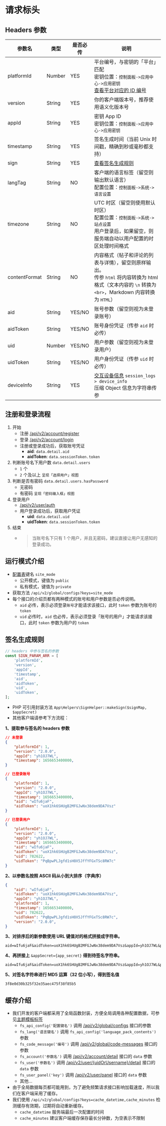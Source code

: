 # 请求标头

## Headers 参数

| 参数名 | 类型 | 是否必传 | 说明 |
| --- | --- | --- | --- |
| platformId | Number | YES | 平台编号，与密钥的「平台」匹配<br>密钥位置：`控制面板->应用中心->应用密钥`<br>[查看平台对应的 ID 编号](../database/dictionary/platforms.md) |
| version | String | YES | 你的客户端版本号，推荐使用语义化版本号 |
| appId | String | YES | 密钥 App ID<br>密钥位置：`控制面板->应用中心->应用密钥`|
| timestamp | String | YES | 签名生成时间（当前 Unix 时间戳，精确到秒或毫秒都支持） |
| sign | String | YES | [查看签名生成规则](#签名生成规则) |
| langTag | String | NO | 客户端的语言标签（留空则输出默认语言）<br>配置位置：`控制面板->系统->语言设置` |
| timezone | String | NO | UTC 时区（留空则使用默认时区）<br>配置位置：`控制面板->系统->站点设置`<br>用户登录后，如果留空，则服务端自动以用户配置的时区处理时间格式 |
| contentFormat | String | NO | 内容格式（帖子和评论的列表与详情），留空则原样输出。<br>传参 `html` 将内容转换为 html 格式（文本内容的 `\n` 转换为 `<br>`，Markdown 内容转换为 `HTML`） |
| aid | String | YES/NO | 账号参数（留空则视为未登录账号） |
| aidToken | String | YES/NO | 账号身份凭证（传参 `aid` 时必传） |
| uid | Number | YES/NO | 用户参数（留空则视为未登录用户） |
| uidToken | String | YES/NO | 用户身份凭证（传参 `uid` 时必传） |
| deviceInfo | String | YES | [交互设备信息](../database/systems/session-logs.md#设备信息-json) `session_logs > device_info`<br>压缩 Object 信息为字符串传参 |

## 注册和登录流程

1. 开始
    - 注册 [/api/v2/account/register](account/register.md)
    - 登录 [/api/v2/account/login](account/login.md)
    - 注册或登录成功后，获取账号凭证
        - **aid**: `data.detail.aid`
        - **aidToken**: `data.sessionToken.token`
2. 判断账号名下用户数 `data.detail.users`
    - `1` 个
    - `2` 个及以上 `呈现「选择用户」视图`
3. 判断是否有密码 `data.detail.users.hasPassword`
    - 无密码
    - 有密码 `呈现「密码输入框」视图`
4. 登录用户
    - [/api/v2/user/auth](user/auth.md)
    - 用户登录成功后，获取用户凭证
        - **uid**: `data.detail.uid`
        - **uidToken**: `data.sessionToken.token`
5. 结束
    - > 当账号名下只有 1 个用户，并且无密码，建议直接让用户无感知的登录成功。

## 运行模式介绍

- [配置表](../database/systems/configs.md)键名 `site_mode`
    - 公开模式，键值为 `public`
    - 私有模式，键值为 `private`
- 获取方法 `/api/v2/global/configs?keys=site_mode`
- 每个接口的介绍页都有两种模式的账号和用户参数是否必传说明。
    - `aid` 必传，表示必须登录`账号`才能请求该接口，此时 `token` 参数为账号的 `token`
    - `uid` 必传时，`aid` 也必传，表示必须登录「账号的用户」才能请求该接口，此时 `token` 参数为用户的 `token`

## 签名生成规则

```php
// headers 中参与签名的参数
const SIGN_PARAM_ARR = [
    'platformId',
    'version',
    'appId',
    'timestamp',
    'aid',
    'aidToken',
    'uid',
    'uidToken',
];
```

- PHP 可引用封装方法 `App\Helpers\SignHelper::makeSign($signMap, $appSecret)`
- 其他客户端请参考下方流程：

**1、提取参与签名的 headers 参数**

```json
// 未登录
{
	"platformId": 1,
    "version": "2.0.0",
    "appId": "yh1OJ7WL",
    "timestamp": 1656653400000,
}

// 已登录账号
{
	"platformId": 1,
    "version": "2.0.0",
    "appId": "yh1OJ7WL",
    "timestamp": 1656653400000,
    "aid": "wIfu6jaF",
    "aidToken": "uoX1hk6SHUgB2MFGJwNx38dem9DA7Vsz"
}

// 已登录用户
{
	"platformId": 1,
    "version": "2.0.0",
    "appId": "yh1OJ7WL",
    "timestamp": 1656653400000,
    "aid": "wIfu6jaF",
    "aidToken": "uoX1hk6SHUgB2MFGJwNx38dem9DA7Vsz",
    "uid": 782622,
    "uidToken": "PqBpwPLJgfd1sH0X5JffYFGxTSc8RW7c"
}
```

**2、以参数名按照 ASCII 码从小到大排序（字典序）**

```json
{
    "aid": "wIfu6jaF",
    "aidToken": "uoX1hk6SHUgB2MFGJwNx38dem9DA7Vsz",
    "appId": "yh1OJ7WL",
	"platformId": 1,
    "timestamp": 1656653400000,
    "uid": 782622,
    "uidToken": "PqBpwPLJgfd1sH0X5JffYFGxTSc8RW7c",
    "version": "2.0.0",
}
```

**3、对排序后的新参数使用 URL 键值对的格式拼接成字符串。**

```
aid=wIfu6jaF&aidToken=uoX1hk6SHUgB2MFGJwNx38dem9DA7Vsz&appId=yh1OJ7WL&platformId=1&timestamp=1656653400000&uid=782622&uidToken=PqBpwPLJgfd1sH0X5JffYFGxTSc8RW7c&version=2.0.0
```

**4、再拼接上** `&appSecret={app_secret}` **得到待签名字符串。**

```
aid=wIfu6jaF&aidToken=uoX1hk6SHUgB2MFGJwNx38dem9DA7Vsz&appId=yh1OJ7WL&platformId=1&timestamp=1656653400000&uid=782622&uidToken=PqBpwPLJgfd1sH0X5JffYFGxTSc8RW7c&version=2.0.0&appSecret=qUiEaDNQh2IpvGHOKlTMx7ujn8t1CZWX
```

**5、对签名字符串进行 MD5 运算（32 位小写），得到签名值**

```
3f8e0d30b325f32e35aec475f38f85b5
```

## 缓存介绍

- 我们开发的客户端都采用了全局函数封装，方便全局调用各种配置数据，可参见[主题模板标签](../extensions/theme/tags.md)
    - `fs_api_config('配置键名')` 调用 [/api/v2/global/configs](global/configs.md) 接口的参数
    - `fs_lang('语言键名')` 调用 `fs_api_config('language_pack_contents')` 参数
    - `fs_code_message('编号')` 调用 [/api/v2/global/code-messages](global/code-messages.md) 接口的参数
    - `fs_account('参数名')` 调用 [/api/v2/account/detail](account/detail.md) 接口的 `data` 参数
    - `fs_user('参数名')` 调用 [/api/v2/user/{uidOrUsername}/detail](user/detail.md) 接口的 `data` 参数
    - `fs_user_panel('key')` 调用 [/api/v2/user/panel](user/panel.md) 接口的 `data` 参数
    - 其他...
- 由于全局数据每页都可能用到，为了避免频繁请求接口影响加载速度，所以我们在客户端采用了缓存。
- 我们使用 `/api/v2/global/configs?keys=cache_datetime,cache_minutes` 检测缓存有效期，过期将自动重新缓存。
    - `cache_datetime` 服务端最后一次配置的时间
    - `cache_minutes` 建议客户端缓存保存最长分钟数，为空表示不限制
